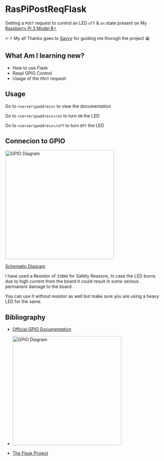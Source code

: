 # RasPiPostReqFlask

Getting a `POST` request to control an LED `off` & `on` state present on My [Raspberry Pi 3 Model B+](https://www.raspberrypi.org/products/raspberry-pi-3-model-b-plus/)

:fire: :zap: My all Thanks goes to [Savvy](https://github.com/anomius) for guiding me thorugh the project :grinning:

## What Am I learning new?
- How to use Flask
- Raspi GPIO Control
- Usage of the `POST` request

## Usage

Go to `<serveripaddress>` to view the documentation

Go to `<serveripaddress>/on` to turn `ON` the LED

Go to `<serveripaddress>/off` to turn `OFF` the LED


## Connecion to GPIO

<img src="https://pi4j.com/1.2/images/j8header-3b-plus-large.png" alt="GPIO Diagram" width="350"/>

[Schematic Diagram](https://raw.githubusercontent.com/itsCharmander/RasPiPostReqFlask/master/static/project.png)

I have used a Resistor of `330KΩ` for Safety Reasons, In case the LED burns due to high current from the board it could result in some serious permanent damage to the board.

You can use it without resistor as well but make sure you are using a heavy LED for the same.

## Bibliography 

- [Official GPIO Documentation](https://www.raspberrypi.org/documentation/usage/gpio/)


- <img src="https://pi4j.com/1.2/images/j8header-3b-plus-large.png" alt="GPIO Diagram" width="350"/>

- [The Flask Project](https://flask.palletsprojects.com/en/2.0.x/)
